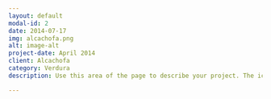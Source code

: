 ```yaml
---
layout: default
modal-id: 2
date: 2014-07-17
img: alcachofa.png
alt: image-alt
project-date: April 2014
client: Alcachofa
category: Verdura
description: Use this area of the page to describe your project. The icon above is part of a free icon set by <a href="https://sellfy.com/p/8Q9P/jV3VZ/">Flat Icons</a>. On their website, you can download their free set with 16 icons, or you can purchase the entire set with 146 icons for only $12!

---
```

